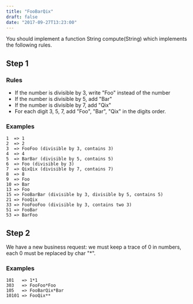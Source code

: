 ```yaml
---
title: "FooBarQix"
draft: false
date: "2017-09-27T13:23:00"
---
```


You should implement a function String compute(String) which implements the following rules.

## Step 1

### Rules

* If the number is divisible by 3, write "Foo" instead of the number
* If the number is divisible by 5, add "Bar"
* If the number is divisible by 7, add "Qix"
* For each digit 3, 5, 7, add "Foo", "Bar", "Qix" in the digits order.
 
### Examples

    1  => 1
    2  => 2
    3  => FooFoo (divisible by 3, contains 3)
    4  => 4
    5  => BarBar (divisible by 5, contains 5)
    6  => Foo (divisible by 3)
    7  => QixQix (divisible by 7, contains 7)
    8  => 8
    9  => Foo
    10 => Bar
    13 => Foo
    15 => FooBarBar (divisible by 3, divisible by 5, contains 5)
    21 => FooQix
    33 => FooFooFoo (divisible by 3, contains two 3)
    51 => FooBar
    53 => BarFoo

## Step 2

We have a new business request: we must keep a trace of 0 in numbers, each 0 must be replaced by char "*".

### Examples
    
    101   => 1*1
    303   => FooFoo*Foo
    105   => FooBarQix*Bar
    10101 => FooQix**


